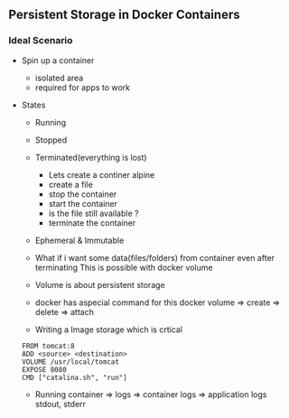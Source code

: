 ## Persistent Storage in Docker Containers

### Ideal Scenario

* Spin up a container
    * isolated area
    * required for apps to work
* States
    * Running
    * Stopped
    * Terminated(everything is lost)

        * Lets create a continer alpine
        * create a file
        * stop the container
        * start the container
        * is the file still available ?
        * terminate the container
    * Ephemeral & Immutable

    * What if i want some data(files/folders) from container even after terminating
        This is possible with docker  volume

    * Volume is about persistent storage
    * docker has aspecial command for this
        docker volume
          => create
          => delete
          => attach

    * Writing a Image storage which is crtical
    ```
    FROM tomcat:8
    ADD <source> <destination>
    VOLUME /usr/local/tomcat
    EXPOSE 8080
    CMD ["catalina.sh", "run"]
    ```

    * Running container
        => logs
             => container logs
             => application logs
                  stdout, stderr